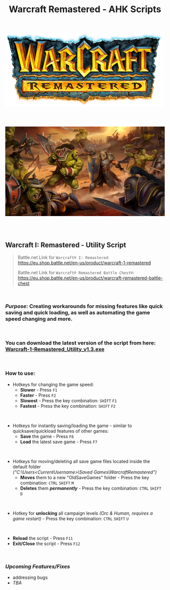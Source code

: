 <div align="center">
  <h1>Warcraft Remastered - AHK Scripts</h1>
</div>

<br>

<h6  align="center">

<a href="https://eu.shop.battle.net/en-us/product/warcraft-remastered-battle-chest">
  <img align="center"
    src="https://raw.githubusercontent.com/RomulusMirauta/Warcraft_Scripts/refs/heads/main/img/Warcraft-I-Remastered_Logo.png"
    alt="Logo" />
</a>

<br><br>

<a href="https://eu.shop.battle.net/en-us/product/warcraft-1-remastered">
  <img align="center"
    src="https://raw.githubusercontent.com/RomulusMirauta/Warcraft_Scripts/refs/heads/main/img/Warcraft-I-Remastered_SplashArt.jpg"
    alt="Splash_Art" />
</a>

</h6>

<br>


## Warcraft I: Remastered - Utility Script

> Battle.net Link for `Warcraft® I: Remastered`:<br>
> https://eu.shop.battle.net/en-us/product/warcraft-1-remastered<br>
>
> Battle.net Link for `Warcraft® Remastered Battle Chest®`:<br>
> https://eu.shop.battle.net/en-us/product/warcraft-remastered-battle-chest

<br>

### ***Purpose:*** Creating workarounds for missing features like quick saving and quick loading, as well as automating the game speed changing and more.

<br>

### You can download the latest version of the script from here: <br> [Warcraft-1-Remastered_Utility_v1.3.exe](https://raw.githubusercontent.com/RomulusMirauta/Warcraft_Scripts/main/compiled/v1.3/Warcraft-1-Remastered_Utility_v1.3.exe)

<br>

### How to use:
- Hotkeys for changing the game speed:
  - **Slower** - Press `F1`
  - **Faster** - Press `F2`
  - **Slowest** - Press the key combination: `SHIFT` `F1`
  - **Fastest** - Press the key combination: `SHIFT` `F2`

<br>

- Hotkeys for instantly saving/loading the game - similar to quicksave/quickload features of other games:
  - **Save** the game - Press `F6`
  - **Load** the latest save game - Press `F7`<br>

<br>

- Hotkeys for moving/deleting all save game files located inside the default folder <br> *("C:\Users\<CurrentUsername>\Saved Games\WarcraftRemastered")*
  - **Moves** them to a new "OldSaveGames" folder - Press the key combination: `CTRL` `SHIFT` `M`
  - **Deletes** them ***permanently*** - Press the key combination: `CTRL` `SHIFT` `D`

<br>

- Hotkey for **unlocking** all campaign levels *(Orc & Human, requires a game restart)* - Press the key combination: `CTRL` `SHIFT` `U`

<br>

- **Reload** the script - Press `F11` 
- **Exit/Close** the script - Press `F12` 

<br>

### ***Upcoming Features/Fixes***
- addressing bugs
- *TBA*
